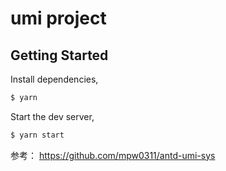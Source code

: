 # umi project

## Getting Started

Install dependencies,

```bash
$ yarn
```

Start the dev server,

```bash
$ yarn start
```

参考：
https://github.com/mpw0311/antd-umi-sys
